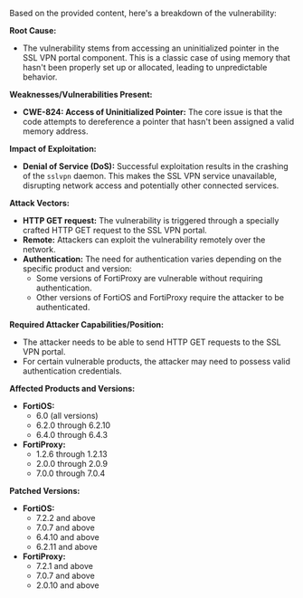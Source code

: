 Based on the provided content, here's a breakdown of the vulnerability:

**Root Cause:**
- The vulnerability stems from accessing an uninitialized pointer in the SSL VPN portal component. This is a classic case of using memory that hasn't been properly set up or allocated, leading to unpredictable behavior.

**Weaknesses/Vulnerabilities Present:**
- **CWE-824: Access of Uninitialized Pointer:** The core issue is that the code attempts to dereference a pointer that hasn't been assigned a valid memory address.

**Impact of Exploitation:**
- **Denial of Service (DoS):** Successful exploitation results in the crashing of the `sslvpn` daemon. This makes the SSL VPN service unavailable, disrupting network access and potentially other connected services.

**Attack Vectors:**
- **HTTP GET request:** The vulnerability is triggered through a specially crafted HTTP GET request to the SSL VPN portal.
- **Remote:** Attackers can exploit the vulnerability remotely over the network.
- **Authentication:** The need for authentication varies depending on the specific product and version:
    - Some versions of FortiProxy are vulnerable without requiring authentication.
    - Other versions of FortiOS and FortiProxy require the attacker to be authenticated.

**Required Attacker Capabilities/Position:**
- The attacker needs to be able to send HTTP GET requests to the SSL VPN portal.
- For certain vulnerable products, the attacker may need to possess valid authentication credentials.

**Affected Products and Versions:**
- **FortiOS:**
    - 6.0 (all versions)
    - 6.2.0 through 6.2.10
    - 6.4.0 through 6.4.3
- **FortiProxy:**
   - 1.2.6 through 1.2.13
   - 2.0.0 through 2.0.9
   - 7.0.0 through 7.0.4

**Patched Versions:**
- **FortiOS:**
    - 7.2.2 and above
    - 7.0.7 and above
    - 6.4.10 and above
    - 6.2.11 and above
- **FortiProxy:**
    - 7.2.1 and above
    - 7.0.7 and above
    - 2.0.10 and above